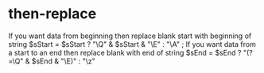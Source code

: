 # then-replace
If you want data from beginning then replace blank start with beginning of string     $sStart = $sStart ? "\Q" &amp; $sStart &amp; "\E" : "\A"      ; If you want data from a start to an end then replace blank with end of string     $sEnd = $sEnd ? "(?=\Q" &amp; $sEnd &amp; "\E)" : "\z"

